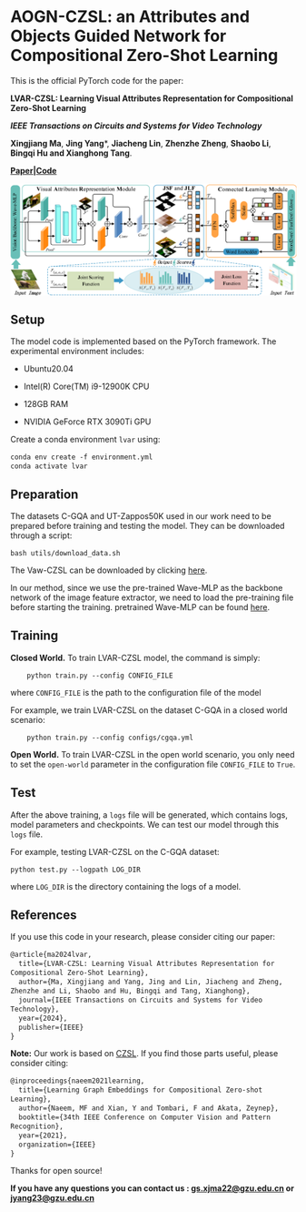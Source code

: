 # AOGN-CZSL: an Attributes and Objects Guided Network for Compositional Zero-Shot Learning

This is the official PyTorch code for the paper:

**LVAR-CZSL: Learning Visual Attributes Representation for Compositional Zero-Shot Learning**

***IEEE Transactions on Circuits and Systems for Video Technology***

**Xingjiang Ma**, **Jing Yang***, **Jiacheng Lin**, **Zhenzhe Zheng**, **Shaobo Li**, **Bingqi Hu and Xianghong Tang**.

[**Paper**](https://ieeexplore.ieee.org/document/10638107)**|**[**Code**](https://github.com/mxjmxj1/LVAR-CZSL)

<p align="center">
  <img src="img/Model.png"alt="" align=center />
</p>


## Setup

The model code is implemented based on the PyTorch framework. The experimental environment includes:

- Ubuntu20.04

- Intel(R) Core(TM) i9-12900K CPU
- 128GB RAM
- NVIDIA GeForce RTX 3090Ti GPU

Create a conda environment `lvar` using:

```
conda env create -f environment.yml
conda activate lvar
```

## Preparation

The datasets C-GQA and UT-Zappos50K used in our work need to be prepared before training and testing the model. They can be downloaded through a script:

```
bash utils/download_data.sh
```

The Vaw-CZSL can be downloaded by clicking [here](https://drive.google.com/drive/folders/1LaJnfVv-xjsr87mhgMAtMZ5tfo3v7DLZ?usp=drive_link).

In our method, since we use the pre-trained Wave-MLP as the backbone network of the image feature extractor, we need to load the pre-training file before starting the training. pretrained Wave-MLP can be found [here](https://drive.google.com/drive/u/0/folders/1vGai0PHtyFWuIyEBPd0JN8BZIVxeGIPN).

## Training

**Closed World.** To train LVAR-CZSL model, the command is simply:

```
    python train.py --config CONFIG_FILE
```

where `CONFIG_FILE` is the path to the configuration file of the model 

For example, we train  LVAR-CZSL on the dataset C-GQA in a closed world scenario:

```
    python train.py --config configs/cgqa.yml
```

**Open World.** To train  LVAR-CZSL in the open world scenario, you only need to set the `open-world`  parameter in the configuration file `CONFIG_FILE` to `True`.

## Test

After the above training, a `logs` file will be generated, which contains logs, model parameters and checkpoints. We can test our model through this `logs` file.

 For example, testing  LVAR-CZSL on the C-GQA dataset:

```
python test.py --logpath LOG_DIR
```

where `LOG_DIR` is the directory containing the logs of a model.

## References

If you use this code in your research, please consider citing our paper:

```
@article{ma2024lvar,
  title={LVAR-CZSL: Learning Visual Attributes Representation for Compositional Zero-Shot Learning},
  author={Ma, Xingjiang and Yang, Jing and Lin, Jiacheng and Zheng, Zhenzhe and Li, Shaobo and Hu, Bingqi and Tang, Xianghong},
  journal={IEEE Transactions on Circuits and Systems for Video Technology},
  year={2024},
  publisher={IEEE}
}
```

**Note:** Our work is based on  [CZSL](https://github.com/ExplainableML/czsl).  If you find those parts useful, please consider citing:

```
@inproceedings{naeem2021learning,
  title={Learning Graph Embeddings for Compositional Zero-shot Learning},
  author={Naeem, MF and Xian, Y and Tombari, F and Akata, Zeynep},
  booktitle={34th IEEE Conference on Computer Vision and Pattern Recognition},
  year={2021},
  organization={IEEE}
}
```

Thanks for open source!

**If you have any questions you can contact us : gs.xjma22@gzu.edu.cn or jyang23@gzu.edu.cn**
